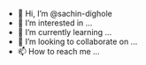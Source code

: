 - 👋 Hi, I’m @sachin-dighole
- 👀 I’m interested in ...
- 🌱 I’m currently learning ...
- 💞️ I’m looking to collaborate on ...
- 📫 How to reach me ...

<!---
sachin-dighole/sachin-dighole is a ✨ special ✨ repository because its `README.md` (this file) appears on your GitHub profile.
You can click the Preview link to take a look at your changes.
--->
